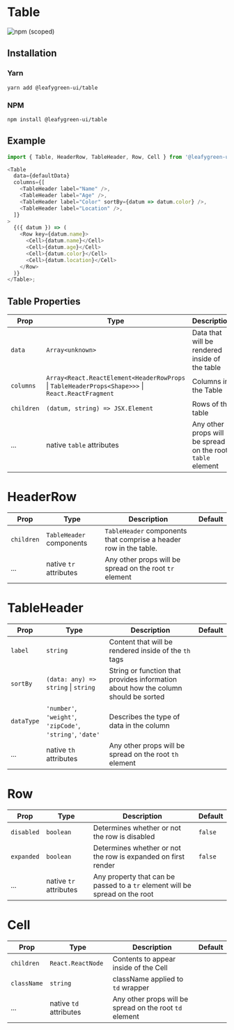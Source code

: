 # Table

![npm (scoped)](https://img.shields.io/npm/v/@leafygreen-ui/table.svg)

## Installation

### Yarn

```shell
yarn add @leafygreen-ui/table
```

### NPM

```shell
npm install @leafygreen-ui/table
```

## Example

```js
import { Table, HeaderRow, TableHeader, Row, Cell } from '@leafygreen-ui/table';

<Table
  data={defaultData}
  columns={[
    <TableHeader label="Name" />,
    <TableHeader label="Age" />,
    <TableHeader label="Color" sortBy={datum => datum.color} />,
    <TableHeader label="Location" />,
  ]}
>
  {({ datum }) => (
    <Row key={datum.name}>
      <Cell>{datum.name}</Cell>
      <Cell>{datum.age}</Cell>
      <Cell>{datum.color}</Cell>
      <Cell>{datum.location}</Cell>
    </Row>
  )}
</Table>;
```

## Table Properties

| Prop       | Type                                                                                              | Description                                                | Default |
| ---------- | ------------------------------------------------------------------------------------------------- | ---------------------------------------------------------- | ------- |
| `data`     | `Array<unknown>`                                                                                  | Data that will be rendered inside of the table             |         |
| `columns`  | `Array<React.ReactElement<HeaderRowProps` \| `TableHeaderProps<Shape>>>` \| `React.ReactFragment` | Columns in the Table                                       |         |
| `children` | `(datum, string) => JSX.Element`                                                                  | Rows of the table                                          |         |
| ...        | native `table` attributes                                                                         | Any other props will be spread on the root `table` element |         |

# HeaderRow

| Prop       | Type                     | Description                                                       | Default |
| ---------- | ------------------------ | ----------------------------------------------------------------- | ------- |
| `children` | `TableHeader` components | `TableHeader` components that comprise a header row in the table. |         |
| ...        | native `tr` attributes   | Any other props will be spread on the root `tr` element           |         |

# TableHeader

| Prop       | Type                                                      | Description                                                                        | Default |
| ---------- | --------------------------------------------------------- | ---------------------------------------------------------------------------------- | ------- |
| `label`    | `string`                                                  | Content that will be rendered inside of the `th` tags                              |         |
| `sortBy`   | `(data: any) => string` \| `string`                       | String or function that provides information about how the column should be sorted |         |
| `dataType` | `'number'`, `'weight'`, `'zipCode'`, `'string'`, `'date'` | Describes the type of data in the column                                           |         |
| ...        | native `th` attributes                                    | Any other props will be spread on the root `th` element                            |         |

# Row

| Prop       | Type                   | Description                                                                  | Default |
| ---------- | ---------------------- | ---------------------------------------------------------------------------- | ------- |
| `disabled` | `boolean`              | Determines whether or not the row is disabled                                | `false` |
| `expanded` | `boolean`              | Determines whether or not the row is expanded on first render                | `false` |
| ...        | native `tr` attributes | Any property that can be passed to a `tr` element will be spread on the root |         |

# Cell

| Prop        | Type                   | Description                                             | Default |
| ----------- | ---------------------- | ------------------------------------------------------- | ------- |
| `children`  | `React.ReactNode`      | Contents to appear inside of the Cell                   |         |
| `className` | `string`               | className applied to `td` wrapper                       |         |
| ...         | native `td` attributes | Any other props will be spread on the root `td` element |         |
